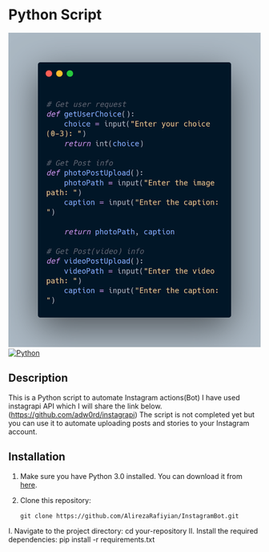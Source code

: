 # Python Script
![Screenshot](carbon.png)
[![Python](https://img.shields.io/badge/Python-3-blue)](https://www.python.org/downloads/release/python-390/)

## Description
This is a Python script to automate Instagram actions(Bot) I have used instagrapi API which I will share the link below.
(https://github.com/adw0rd/instagrapi)
The script is not completed yet but you can use it to automate uploading posts and stories to your Instagram account.

## Installation
1. Make sure you have Python 3.0 installed. You can download it from [here](https://www.python.org/downloads/release/python-390/).
2. Clone this repository:

   ```shell
   git clone https://github.com/AlirezaRafiyian/InstagramBot.git

I. Navigate to the project directory:
  cd your-repository
II. Install the required dependencies: pip install -r requirements.txt
